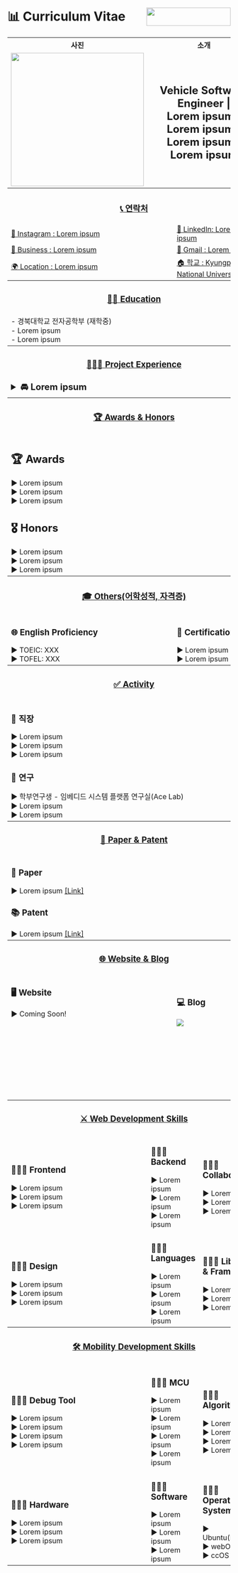 # 📊 Curriculum Vitae [<img src="https://api.producthunt.com/widgets/embed-image/v1/featured.svg?post_id=280144&theme=dark" alt="" align="right" width="190" height="41">](https://www.producthunt.com/posts/github-metrics?utm_source=badge-featured&utm_medium=badge&utm_source=badge-github-metrics)



<table>
  <tr>
    <th colspan="2" align="center">사진</th>
    <th colspan="4" align="center">소개</th>
  </tr>
  <tr>
    <td colspan="2" align="center" width="25%">
    <img alt="" width="300" src="https://github.com/user-attachments/assets/189440e0-4a88-4b89-9284-0134a4075172" alt=""></img>
    </td>
    <td colspan="4" align="center" width="75%">
    <h2 style="border-bottom: none;">
      Vehicle Software Engineer |  <br>
      Lorem ipsum | <br>
      Lorem ipsum | <br>
      Lorem ipsum | <br>
      Lorem ipsum
    </h2>
    </td>
  </tr>

  <tr>
    <th colspan="6" align="center" width="1200px">
      <h3><a href="/README.md#-plugins">📞 연락처 </a></h3>
    </th>
  </tr>
  <tr>
    <td colspan="3"><a href="">🚩 Instagram : Lorem ipsum </a></td>
    <td colspan="3"><a href="">🧲 LinkedIn: Lorem ipsum</a></td>
  </tr>
    <tr>
    <td colspan="3"><a href="">🤝 Business : Lorem ipsum</a></td>
    <td colspan="3"><a href="">📧 Gmail : Lorem ipsum </a></td>
  </tr>
  </tr>
    <tr>
    <td colspan="3"><a href="">🌍 Location : Lorem ipsum </a></td>
    <td colspan="3"><a href="">🏠 학교 : Kyungpook National University </a></td>
  </tr>

  <tr>
    <th colspan="6" align="center">
      <h3><a href="/README.md#-plugins">✍🏻 Education</a></h3>
    </th>
  </tr>
  <tr>
  <td colspan="6" align="left">
    - 경북대학교 전자공학부 (재학중)<br>
    - Lorem ipsum<br>
    - Lorem ipsum<br>
  </td>
  </tr>

  <tr>
    <th colspan="6" align="center">
      <h3><a href="/README.md#-plugins">👩🏻‍💻 Project Experience </a></h3>
    </th>
  </tr>




  <!-- project() -->
  <tr>
    <td colspan="6" align="left">
        <details close>
            <summary style="font-size: 20px; font-weight: bold;"><strong>🚘︎ Lorem ipsum</strong></summary>
            <table style="width: 100%; border-collapse: collapse; margin-top: 10px;">
                <tr>
                    <td style="width: 70%; vertical-align: top; padding-right: 10px;">
                        <blockquote style="font-size: 15px; font-weight: bold; margin: 0; padding-left: 10px; border-left: 4px solid #0078D7;">
                            <p>
                              Lorem ipsum<br>
                              Lorem ipsum
                            </p>
                        </blockquote>
                        <p style="margin: 10px 0;">- 개발 기간 : 2000.00 ~ 2000.00</p>
                        <p style="margin: 10px 0;">- 사용 언어 및 기술 : C, Python, OpenCV</p> 
                        <p style="margin: 10px 0;">--------------------------------------------------------------------------------</p>
                        </p>
                    </td>
                    <td style="width: 30%; text-align: right; vertical-align: top;">
                      <a href="https://github.com/YUNSUNGWOONG/UnderDog" target="_blank" style="text-decoration: none;">
                        <img src="https://github.com/user-attachments/assets/8e33e7fb-e694-461b-9933-fe5e16928902" 
                             alt="TurtleBot 이미지" width="230px"
                             style="width: 60%; height: auto; border: 1px solid #ccc;">
                      </a>
                    </td>
                </tr>
            </table>
        </details>
    </td>
</tr>



  <tr>
    <th colspan="6" align="center">
      <h3><a href="/README.md#-plugins">🏆 Awards & Honors
      </a></h3>
    </th>
  </tr>
  <tr>
  <td colspan="6" align="left">
    <h2>🏆 Awards</h2>
    ▶️ Lorem ipsum<br>
    ▶️ Lorem ipsum<br>
    ▶️ Lorem ipsum
    <h2>🎖️ Honors</h2>
    ▶️ Lorem ipsum<br>
    ▶️ Lorem ipsum<br>
    ▶️ Lorem ipsum
  </td>
  </tr>

  <tr>
    <th colspan="6" align="center">
      <h3><a href="/README.md#-plugins">🎓 Others(어학성적, 자격증)
      </a></h3>
    </th>
  </tr>
  <tr>
  <td colspan="3" align="left">
    <h3>🌐 English Proficiency</h3>
    ▶️ TOEIC: XXX<br>
    ▶️ TOFEL: XXX<br>
  </td>
  <td colspan="3" align="left">
    <h3>📜 Certifications</h3>
    ▶️ Lorem ipsum<br>
    ▶️ Lorem ipsum<br>
  </td>
  </tr>

  <tr>
    <th colspan="6" align="center" width="360">
      <h3><a href="/README.md#-plugins">✅ Activity
      </a></h3>
    </th>
  </tr>
  <tr>
  <td colspan="6" align="left" width="360">
    <h3>💼 직장 </h3>
    ▶️ Lorem ipsum<br>
    ▶️ Lorem ipsum<br>
    ▶️ Lorem ipsum<br>
    <h3>🔬 연구 </h3>
    ▶️ 학부연구생 - 임베디드 시스템 플랫폼 연구실(Ace Lab)<br>
    ▶️ Lorem ipsum<br>
    ▶️ Lorem ipsum<br>
  </td>
  </tr>

  <tr>
    <th colspan="6" align="center" width="360">
      <h3><a href="/README.md#-plugins">📑 Paper & Patent
      </a></h3>
    </th>
  </tr>
  <tr>
  <td colspan="6" align="left" width="360">
    <h3>📜 Paper </h3>
    ▶️ Lorem ipsum <a href="">[Link]</a><br>
    <h3>📚 Patent </h3>
    ▶️ Lorem ipsum <a href="">[Link]</a><br>
  </td>
  </tr>

  <tr>
    <th colspan="6" align="center">
      <h3><a href="/README.md#-plugins">🌐 Website & Blog
      </a></h3>
    </th>
  </tr>
  <tr>
  <td colspan="3" align="left">
    <h3>🖥️ Website </h3>
    ▶️ Coming Soon!<br>
    <br>
    <br>
    <br>
    <br>
    <br>
    <br>
    <br>
    <br>
    <br>
  </td>
  <td colspan="3" align="left">
    <h3>💻 Blog </h3>
    <a href="" target="_blank"><img src="https://img.shields.io/badge/GITHUB BLOG: My CodingLog-181717?style=for-the-badge&logo=GitHub&logoColor=white"/></a><br>
    <br>
    <br>
    <br>
    <br>
    <br>
    <br>
    <br>
  </td>
  </tr>

  <tr>
    <th colspan="6" align="center" width="360">
      <h3><a href="/README.md#-plugins">⚔️ Web Development Skills
      </a></h3>
    </th>
  </tr>
  <tr>
    <td colspan="2" width="30%">
      <h3>👨🏻‍💻 Frontend</h3>
      ▶ Lorem ipsum <br>
      ▶ Lorem ipsum <br>
      ▶ Lorem ipsum <br>
    </td>
    <td colspan="2" width="40%">
      <h3>👨🏻‍💻 Backend</h3>
      ▶ Lorem ipsum <br>
      ▶ Lorem ipsum <br>
      ▶ Lorem ipsum <br>
    </td>
    <td colspan="2" width="30%">
      <h3>👨🏻‍💻 Collaboration</h3>
      ▶ Lorem ipsum <br>
      ▶ Lorem ipsum <br>
      ▶ Lorem ipsum <br>
    </td>
  </tr>
  <tr>
    <td colspan="2">
      <h3>👨🏻‍💻 Design</h3>
      ▶ Lorem ipsum <br>
      ▶ Lorem ipsum <br>
      ▶ Lorem ipsum <br>
    </td>
    <td colspan="2">
      <h3>👨🏻‍💻 Languages </h3>
      ▶ Lorem ipsum <br>
      ▶ Lorem ipsum <br>
      ▶ Lorem ipsum <br>
    </td>
    <td colspan="2">
      <h3>👨🏻‍💻 Library & Framework </h3>
      ▶ Lorem ipsum <br>
      ▶ Lorem ipsum <br>
      ▶ Lorem ipsum <br>
    </td>
  </tr>


  <tr>
    <th colspan="6" align="center" width="360">
      <h3><a href="/README.md#-plugins">🛠️ Mobility Development Skills
      </a></h3>
    </th>
  </tr>
  <tr>
    <td colspan="2">
      <h3>👨🏻‍💻 Debug Tool</h3>
      ▶ Lorem ipsum <br>
      ▶ Lorem ipsum <br>
      ▶ Lorem ipsum <br>
      ▶ Lorem ipsum <br>
    </td>
    <td colspan="2">
      <h3>👨🏻‍💻 MCU</h3>
      ▶ Lorem ipsum <br>
      ▶ Lorem ipsum <br>
      ▶ Lorem ipsum <br>
      ▶ Lorem ipsum <br>
    </td>
    <td colspan="2">
      <h3>👨🏻‍💻 Algorithm</h3>
      ▶ Lorem ipsum <br>
      ▶ Lorem ipsum <br>
      ▶ Lorem ipsum <br>
      ▶ Lorem ipsum <br>
    </td>
  </tr>
  <tr>
    <td colspan="2">
      <h3>👨🏻‍💻 Hardware</h3>
      ▶ Lorem ipsum <br>
      ▶ Lorem ipsum <br>
      ▶ Lorem ipsum  <br>
    </td>
    <td colspan="2">
      <h3>👨🏻‍💻 Software</h3>
      ▶ Lorem ipsum <br>
      ▶ Lorem ipsum <br>
      ▶ Lorem ipsum <br>
    </td>
    <td colspan="2">
      <h3>👨🏻‍💻 Operating System</h3>
      ▶ Ubuntu(Linux) <br>
      ▶ webOS <br>
      ▶ ccOS   <br>
    </td>
  </tr>

</table>


<!--
reference: https://github.com/lowlighter/metrics
-->
